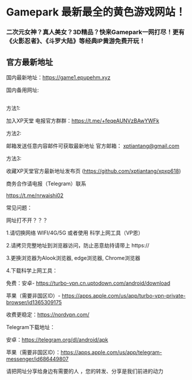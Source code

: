 # Gamepark 最新最全的黄色游戏网站！

### 二次元女神？真人美女？3D精品？快来Gamepark一网打尽！更有《火影忍者》、《斗罗大陆》等经典IP黄游免费开玩！

## 官方最新地址
国内最新地址：https://game1.epupehm.xyz

国内备用网址: 

## 

方法1:

加入XP天堂 电报官方群群：https://t.me/+feqeAUNVzBAwYWFk

方法2:

邮箱发送任意内容邮件可获取最新地址 官方邮箱： xptiantang@gmail.com

方法3:

收藏XP天堂官方最新地址发布页 (https://github.com/xptiantang/xpxp618)

商务合作请电报（Telegram）联系

https://t.me/nrwaishi02

常见问题：

网址打不开？？？

1.请切换网络 WIFI/4G/5G 或者使用 科学上网工具（VP恩）

2.请拷贝完整地址到浏览器访问，防止恶意劫持请带上 https://

3.更换浏览器为Alook浏览器, edge浏览器, Chrome浏览器

4.下载科学上网工具：

免费：安卓- https://turbo-vpn.cn.uptodown.com/android/download

苹果（需要非国区ID）- https://apps.apple.com/us/app/turbo-vpn-private-browser/id1365309175

收费更稳定：https://nordvpn.com/

Telegram下载地址：

安卓：https://telegram.org/dl/android/apk

苹果（需要非国区ID）：https://apps.apple.com/us/app/telegram-messenger/id686449807

请把网址分享给身边有需要的人 ，您的转发、分享是我们前进的动力
